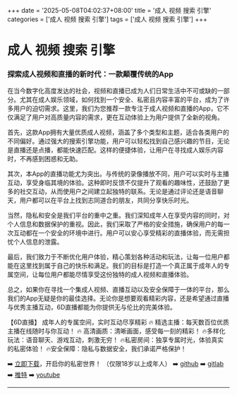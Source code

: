 +++
date = '2025-05-08T04:02:37+08:00'
title = '成人 视频 搜索 引擎'
categories = ['成人 视频 搜索 引擎']
tags = ['成人 视频 搜索 引擎']
+++

# 成人 视频 搜索 引擎

### 探索成人视频和直播的新时代：一款颠覆传统的App

在当今数字化高度发达的社会，视频和直播已成为人们日常生活中不可或缺的一部分。尤其在成人娱乐领域，如何找到一个安全、私密且内容丰富的平台，成为了许多用户的迫切需求。这里，我们为您推荐一款专注于成人视频和直播的App，它不仅满足了用户对高质量内容的需求，更在互动体验上为用户提供了全新的视角。

首先，这款App拥有大量优质成人视频，涵盖了多个类型和主题，适合各类用户的不同偏好。通过强大的搜索引擎功能，用户可以轻松找到自己感兴趣的节目，无论是直播还是点播，都能快速匹配。这样的便捷体验，让用户在寻找成人娱乐内容时，不再感到困惑和无助。

其次，本App的直播功能尤为突出。与传统的录像播放不同，用户可以实时与主播互动，享受身临其境的体验。这种即时反馈不仅提升了观看的趣味性，还鼓励了更多的社交互动，从而使用户之间建立起独特的联系。无论是通过评论还是语音聊天，用户都可以在平台上找到志同道合的朋友，共同分享快乐时光。

当然，隐私和安全是我们平台的重中之重。我们深知成年人在享受内容的同时，对个人信息和数据保护的重视。因此，我们采取了严格的安全措施，确保用户的每一次互动都在一个安全的环境中进行。用户可以安心享受精彩的直播体验，而无需担忧个人信息的泄露。

最后，我们致力于不断优化用户体验，精心策划各种活动和玩法，让每一位用户都能在这里找到属于自己的快乐和满足。我们的目标是打造一个真正属于成年人的专属空间，让每位用户都能尽情享受这份独特的成人视频和直播体验。

总之，如果你在寻找一个集成人视频、直播互动以及安全保障于一体的平台，那么我们的App无疑是你的最佳选择。无论你是想要观看精彩内容，还是希望通过直播与优秀主播互动，6D直播都能为你提供无与伦比的完美体验。

【6D直播】
成年人的专属空间，实时互动尽享精彩
🔥 精选主播：每天数百位优质主播在线随时与你互动！
🔥 高清画质：清晰画面，感受每一刻的精彩！
🔥多样化玩法：语音聊天、游戏互动，刺激无穷！
🔥私密房间：独享专属时光，体验真实的私密体验！
🔥安全保障：隐私与数据安全，我们承诺严格保护！

➡️ [立即下载](https://down123.s3.ap-east-1.amazonaws.com/down/down.html?channelCode=blog)，开启你的私密世界！
（仅限18岁以上成年人）
➡️ [github](https://aldult-live.github.io/)
➡️ [gitlab](https://seo-09598d.gitlab.io/)
➡️ [推特](https://x.com/wegame33)
➡️ [youtube](https://www.youtube.com/@6Dlive)

---
